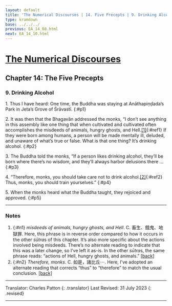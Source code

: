 ```yaml
---
layout: default
title: 'The Numerical Discourses | 14. Five Precepts | 9. Drinking Alcohol'
type: kramdown
base: ../../../
previous: EA_14_08.html
next: EA_14_10.html
---
```


# [The Numerical Discourses](../index.html)
## Chapter 14: The Five Precepts
### 9. Drinking Alcohol

1\. Thus I have heard: One time, the Buddha was staying at Anāthapiṇḍada’s Park in Jeta’s Grove of Śrāvastī.
{:#p1}

2\. It was then that the Bhagavān addressed the monks, “I don’t see anything in this assembly like one thing that when cultivated and cultivated often accomplishes the misdeeds of animals, hungry ghosts, and Hell.[\[1\]](#n1){:#ref1} If they were born among humans, a person will be made mentally ill, deluded, and unaware of what’s true or false. What is that one thing? It’s drinking alcohol.
{:#p2}

3\. The Buddha told the monks, “If a person likes drinking alcohol, they’ll be born where there’s no wisdom, and they’ll always harbor delusions there …
{:#p3}

4\. “Therefore, monks, you should take care not to drink alcohol.[\[2\]](#n2){:#ref2} Thus, monks, you should train yourselves.”
{:#p4}

5\. When the monks heard what the Buddha taught, they rejoiced and approved.
{:#p5}

---

### Notes

1. {:#n1} <em>misdeeds of animals, hungry ghosts, and Hell</em>. C. 畜生、餓鬼、地獄罪. Here, this phrase is in reverse order compared to how it occurs in the other <em>sūtra</em>s of this chapter. It’s also more specific about the actions involved being misdeeds. There’s no alternate reading to indicate that this was a later change, so I’ve left it as-is. In the other <em>sūtra</em>s, the same phrase reads: “actions of Hell, hungry ghosts, and animals.” [\[back\]](#ref1)
2. {:#n2} <em>Therefore, monks</em>. C. 如是，諸比丘⋯. Here, I’ve adopted an alternate reading that corrects “thus” to “therefore” to match the usual conclusion. [\[back\]](#ref2)

---

Translator: Charles Patton
{: .translator}
Last Revised: 31 July 2023
{: .revised}

---